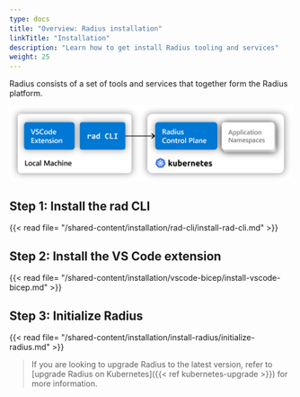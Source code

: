 ```yaml
---
type: docs
title: "Overview: Radius installation"
linkTitle: "Installation"
description: "Learn how to get install Radius tooling and services"
weight: 25
---
```


Radius consists of a set of tools and services that together form the Radius platform.

<img src="radius.png" alt="Diagram showing rad CLI and VSCode extension on local machine plus the Radius control plane on a Kubernetes cluster" width="600px" >

## Step 1: Install the rad CLI

{{< read file= "/shared-content/installation/rad-cli/install-rad-cli.md" >}}

## Step 2: Install the VS Code extension

{{< read file= "/shared-content/installation/vscode-bicep/install-vscode-bicep.md" >}}

## Step 3: Initialize Radius

{{< read file= "/shared-content/installation/install-radius/initialize-radius.md" >}}

>If you are looking to upgrade Radius to the latest version, refer to [upgrade Radius on Kubernetes]({{< ref kubernetes-upgrade >}}) for more information.